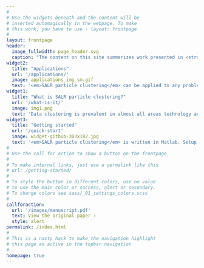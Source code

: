 ```yaml
---
#
# Use the widgets beneath and the content will be
# inserted automagically in the webpage. To make
# this work, you have to use › layout: frontpage
#
layout: frontpage
header:
  image_fullwidth: page_header.svg
  caption: "The content on this site summarizes work presented in <strong>J. Kapaldo et al., (submitted)</strong>."
widget2:
  title: "Applications"
  url: '/applications/'
  image: applications_img_sm.gif
  text: '<em>SALR particle clustering</em> can be applied to any problem where the center of overlapping objects or distributions needs to be found. This covers a broad range of fields, from unsupervised maching learning and data clustering to locating the centers of overlapping nuclei in biological images.'
widget1:
  title: "What is SALR particle clustering?"
  url: '/what-is-it/'
  image: img1.png
  text: 'Data clustering is prevalent in almost all areas technology and science, from identifying documents that are similar to analyzing biological images. <em>SALR particle clustering</em> is a data clustering technique for locating the centers of partially overlapping objects or distributions.'
widget3:
  title: "Getting started"
  url: '/quick-start'
  image: widget-github-303x182.jpg
  text: '<em>SALR particle clustering</em> is written in Matlab. Setup is as simple as downloading the <a href="https://github.com/jkpld/SALR_Clustering">repository</a> and running the included setup functions. The code is fully documented with several examples to get you started using it quickly.'
#
# Use the call for action to show a button on the frontpage
#
# To make internal links, just use a permalink like this
# url: /getting-started/
#
# To style the button in different colors, use no value
# to use the main color or success, alert or secondary.
# To change colors see sass/_01_settings_colors.scss
#
callforaction:
  url: '/images/manuscript.pdf'
  text: View the original paper ›
  style: alert
permalink: /index.html
#
# This is a nasty hack to make the navigation highlight
# this page as active in the topbar navigation
#
homepage: true
---
```

